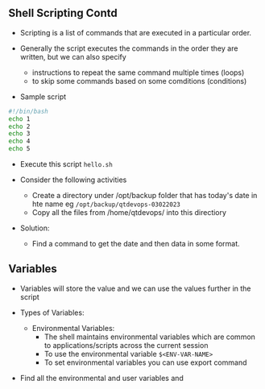 Shell Scripting Contd
---------------------------
* Scripting is a list of commands that are executed in a particular order.
* Generally the script executes the commands in the order they are written, but we can also specify
   * instructions to repeat the same command multiple times (loops)
   * to skip some commands based on some comditions (conditions)

* Sample script
```bash
#!/bin/bash
echo 1
echo 2 
echo 3
echo 4
echo 5
```

* Execute this script `hello.sh`
  
* Consider the following activities
    * Create a directory under /opt/backup folder that has today's date in hte name eg  `/opt/backup/qtdevops-03022023`
    * Copy all the files from /home/qtdevops/ into this directiory
* Solution:
    * Find a command to get the date and then data in some format.
    


Variables
----------
* Variables will store the value and we can use the values further in the script 
* Types of Variables:
    * Environmental Variables:
        * The shell maintains environmental variables which are common to applications/scripts across the current session
        * To use the environmental variable `$<ENV-VAR-NAME>`
        * To set environmental variables you can use export command



* Find all the environmental and user variables and 
















